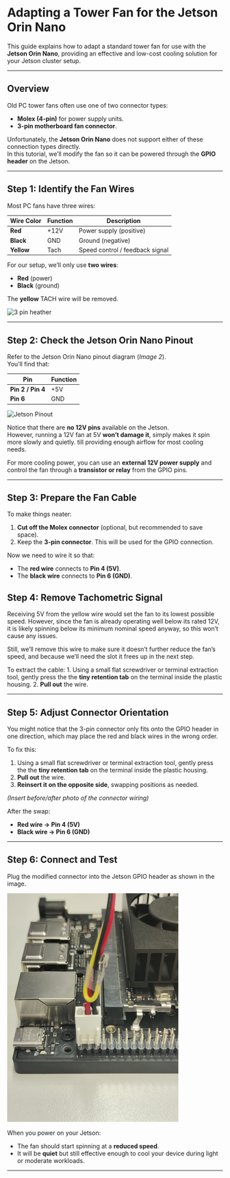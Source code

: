 # Adapting a Tower Fan for the Jetson Orin Nano

This guide explains how to adapt a standard tower fan for use with the **Jetson Orin Nano**, providing an effective and low-cost cooling solution for your Jetson cluster setup.

---

## Overview

Old PC tower fans often use one of two connector types:
- **Molex (4-pin)** for power supply units.
- **3-pin motherboard fan connector**.

Unfortunately, the **Jetson Orin Nano** does not support either of these connection types directly.  
In this tutorial, we’ll modify the fan so it can be powered through the **GPIO header** on the Jetson.

---

## Step 1: Identify the Fan Wires

Most PC fans have three wires:

| Wire Color | Function | Description |
|-------------|-----------|-------------|
| **Red** | +12V | Power supply (positive) |
| **Black** | GND | Ground (negative) |
| **Yellow** | Tach | Speed control / feedback signal |

For our setup, we’ll only use **two wires**:
- **Red** (power)
- **Black** (ground)

The **yellow** TACH wire will be removed.

<img src="https://m.media-amazon.com/images/I/61eIh-qL51S._SL1001_.jpg" alt="3 pin heather" width="400"/>

---

## Step 2: Check the Jetson Orin Nano Pinout

Refer to the Jetson Orin Nano pinout diagram (*Image 2*).  
You’ll find that:

| Pin | Function |
|------|-----------|
| **Pin 2 / Pin 4** | +5V |
| **Pin 6** | GND |

<img src="https://developer.download.nvidia.com/embedded/images/jetsonOrinNano/user_guide/images/jonano_cbspec_figure_3-1_white-bg.png" alt="Jetson Pinout" width="400"/>

Notice that there are **no 12V pins** available on the Jetson.  
However, running a 12V fan at 5V **won’t damage it**, simply makes it spin more slowly and quietly. till providing enough airflow for most cooling needs.

For more cooling power, you can use an **external 12V power supply** and control the fan through a **transistor or relay** from the GPIO pins.

---

## Step 3: Prepare the Fan Cable

To make things neater:
1. **Cut off the Molex connector** (optional, but recommended to save space).
2. Keep the **3-pin connector**. This will be used for the GPIO connection.

Now we need to wire it so that:
- The **red wire** connects to **Pin 4 (5V)**.
- The **black wire** connects to **Pin 6 (GND)**.

## Step 4: Remove Tachometric Signal

Receiving 5V from the yellow wire would set the fan to its lowest possible speed. However, since the fan is already operating well below its rated 12V, it is likely spinning below its minimum nominal speed anyway, so this won’t cause any issues.

Still, we’ll remove this wire to make sure it doesn’t further reduce the fan’s speed, and because we’ll need the slot it frees up in the next step.

To extract the cable:
    1. Using a small flat screwdriver or terminal extraction tool, gently press the the **tiny retention tab** on the terminal inside the plastic housing.
    2. **Pull out** the wire.

---

## Step 5: Adjust Connector Orientation

You might notice that the 3-pin connector only fits onto the GPIO header in one direction, which may place the red and black wires in the wrong order.

To fix this:
1. Using a small flat screwdriver or terminal extraction tool, gently press the the **tiny retention tab** on the terminal inside the plastic housing.
2. **Pull out** the wire.
3. **Reinsert it on the opposite side**, swapping positions as needed.

*(Insert before/after photo of the connector wiring)*

After the swap:
- **Red wire → Pin 4 (5V)**
- **Black wire → Pin 6 (GND)**

---

## Step 6: Connect and Test

Plug the modified connector into the Jetson GPIO header as shown in the image.

<img src="../images/jetson_fan.jpeg" alt="Fan wiring" width="400"/>


When you power on your Jetson:
- The fan should start spinning at a **reduced speed**.
- It will be **quiet** but still effective enough to cool your device during light or moderate workloads.


---
